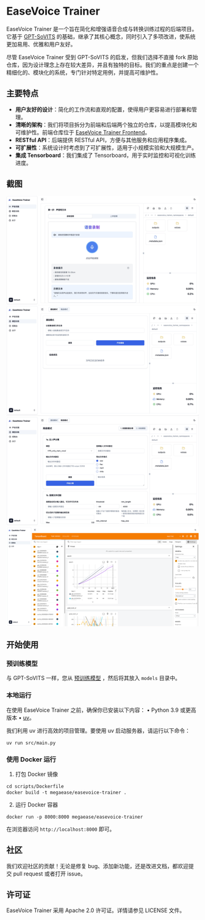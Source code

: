 # EaseVoice Trainer

EaseVoice Trainer 是一个旨在简化和增强语音合成与转换训练过程的后端项目。它基于 [GPT-SoVITS](https://github.com/RVC-Boss/GPT-SoVITS) 的基础，继承了其核心概念，同时引入了多项改进，使系统更加易用、优雅和用户友好。

尽管 EaseVoice Trainer 受到 GPT-SoVITS 的启发，但我们选择不直接 fork 原始仓库，因为设计理念上存在较大差异，并且有独特的目标。我们的重点是创建一个精细化的、模块化的系统，专门针对特定用例，并提高可维护性。

## 主要特点

- **用户友好的设计**：简化的工作流和直观的配置，使得用户更容易进行部署和管理。
- **清晰的架构**：我们将项目拆分为前端和后端两个独立的仓库，以提高模块化和可维护性。前端仓库位于 [EaseVoice Trainer Frontend](https://github.com/megaease/easevoice-trainer-portal)。
- **RESTful API**：后端提供 RESTful API，方便与其他服务和应用程序集成。
- **可扩展性**：系统设计时考虑到了可扩展性，适用于小规模实验和大规模生产。
- **集成 Tensorboard**：我们集成了 Tensorboard，用于实时监控和可视化训练进度。

## 截图

![voice-clone](./docs/images/voice-clone.png)
![basic-model-training](./docs/images/basic-model-training.png)
![advanced-model-training](./docs/images/advanced-model-training.png)
![tensorboard](./docs/images/tensorboard.png)

## 开始使用

### 预训练模型

与 GPT-SoVITS 一样，您从 [预训练模型](https://github.com/RVC-Boss/GPT-SoVITS/blob/main/docs/cn/README.md#%E9%A2%84%E8%AE%AD%E7%BB%83%E6%A8%A1%E5%9E%8B) ，然后将其放入 `models` 目录中。

### 本地运行

在使用 EaseVoice Trainer 之前，确保你已安装以下内容：
 • Python 3.9 或更高版本
 • [uv](https://github.com/astral-sh/uv)。

我们利用 uv 进行高效的项目管理。要使用 uv 启动服务器，请运行以下命令：

```bash
uv run src/main.py
```

### 使用 Docker 运行
1. 打包 Docker 镜像
```
cd scripts/Dockerfile
docker build -t megaease/easevoice-trainer . 
```

2. 运行 Docker 容器
```
docker run -p 8000:8000 megaease/easevoice-trainer
```

在浏览器访问 `http://localhost:8000` 即可。

## 社区

我们欢迎社区的贡献！无论是修复 bug、添加新功能，还是改进文档，都欢迎提交 pull request 或者打开 issue。

## 许可证

EaseVoice Trainer 采用 Apache 2.0 许可证。详情请参见 LICENSE 文件。
